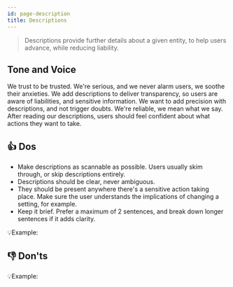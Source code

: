 ```yaml
---
id: page-description
title: Descriptions
---
```



> Descriptions provide further details about a given entity, to help users advance, while reducing liability.  

## Tone and Voice

We trust to be trusted. We're serious, and we never alarm users, we soothe their anxieties. We add descriptions to deliver transparency, so users are aware of liabilities, and sensitive information.  We want to add precision with descriptions, and not trigger doubts. We're reliable, we mean what we say. After reading our descriptions, users should feel confident about what actions they want to take.         


## 👍 Dos

- Make descriptions as scannable as possible. Users usually skim through, or skip descriptions entirely.    
- Descriptions should be clear, never ambiguous.    
- They should be present anywhere there's a sensitive action taking place. Make sure the user understands the implications of changing a setting, for example.    
- Keep it brief. Prefer a maximum of 2 sentences, and break down longer sentences if it adds clarity.     

💡Example:

## 👎 Don'ts



💡Example:
